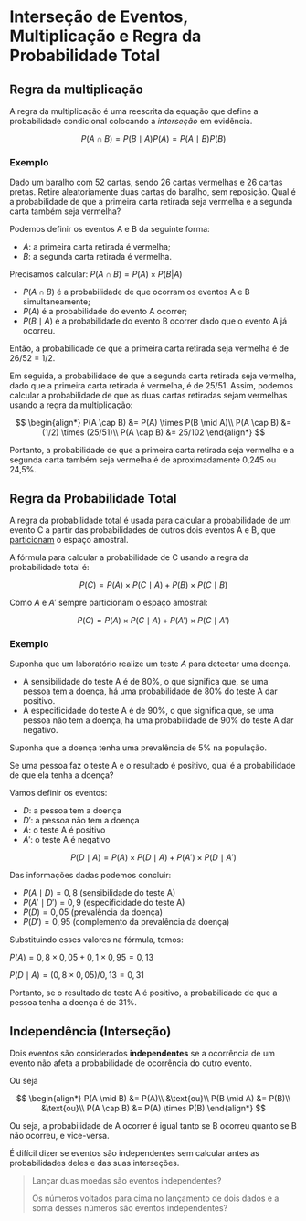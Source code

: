 # Interseção de Eventos, Multiplicação e Regra da Probabilidade Total

## Regra da multiplicação

A regra da multiplicação é uma reescrita da equação que define a probabilidade condicional colocando a _interseção_ em evidência.

$$P(A \cap B) = P(B \mid A) P(A)  = P(A \mid B) P(B)$$

### Exemplo

Dado um baralho com 52 cartas, sendo 26 cartas vermelhas e 26 cartas pretas.
Retire aleatoriamente duas cartas do baralho, sem reposição.
Qual é a probabilidade de que a primeira carta retirada seja vermelha e a segunda carta também seja vermelha?

Podemos definir os eventos A e B da seguinte forma:

- $A$: a primeira carta retirada é vermelha;
- $B$: a segunda carta retirada é vermelha.

Precisamos calcular: $P(A \cap B) = P(A) \times P(B|A)$

- $P(A \cap B)$ é a probabilidade de que ocorram os eventos A e B simultaneamente;
- $P(A)$ é a probabilidade do evento A ocorrer;
- $P(B \mid A)$ é a probabilidade do evento B ocorrer dado que o evento A já ocorreu.

Então, a probabilidade de que a primeira carta retirada seja vermelha é de 26/52 = 1/2.

Em seguida, a probabilidade de que a segunda carta retirada seja vermelha, dado que a primeira carta retirada é vermelha, é de 25/51.
Assim, podemos calcular a probabilidade de que as duas cartas retiradas sejam vermelhas usando a regra da multiplicação:

$$
\begin{align*}
P(A \cap B) &= P(A) \times P(B \mid A)\\
P(A \cap B) &= (1/2) \times (25/51)\\
P(A \cap B) &= 25/102
\end{align*}
$$

Portanto, a probabilidade de que a primeira carta retirada seja vermelha e a segunda carta também seja vermelha é de aproximadamente 0,245 ou 24,5%.

## Regra da Probabilidade Total

A regra da probabilidade total é usada para calcular a probabilidade de um evento C a partir das probabilidades de outros dois eventos A e B, que [particionam](https://pt.wikipedia.org/wiki/Parti%C3%A7%C3%A3o_de_um_conjunto) o espaço amostral.

A fórmula para calcular a probabilidade de C usando a regra da probabilidade total é:

$$P(C) = P(A) \times P(C \mid A) + P(B) \times P(C \mid B)$$

Como $A$ e $A'$ sempre particionam o espaço amostral:

$$P(C) = P(A) \times P(C \mid A) + P(A') \times P(C \mid A')$$

### Exemplo

Suponha que um laboratório realize um teste $A$ para detectar uma doença.

- A sensibilidade do teste A é de 80%, o que significa que, se uma pessoa tem a doença, há uma probabilidade de 80% do teste A dar positivo.
- A especificidade do teste A é de 90%, o que significa que, se uma pessoa não tem a doença, há uma probabilidade de 90% do teste A dar negativo.

Suponha que a doença tenha uma prevalência de 5% na população.

Se uma pessoa faz o teste A e o resultado é positivo, qual é a probabilidade de que ela tenha a doença?

Vamos definir os eventos:

- $D$: a pessoa tem a doença
- $D'$: a pessoa não tem a doença
- $A$: o teste A é positivo
- $A'$: o teste A é negativo

$$P(D \mid A) = P(A) \times P(D \mid A) + P(A') \times P(D \mid A')$$

Das informações dadas podemos concluir:

- $P(A \mid D) = 0,8$ (sensibilidade do teste A)
- $P(A' \mid D') = 0,9$ (especificidade do teste A)
- $P(D) = 0,05$ (prevalência da doença)
- $P(D') = 0,95$ (complemento da prevalência da doença)

Substituindo esses valores na fórmula, temos:

$P(A) = 0,8 \times 0,05 + 0,1 \times 0,95 = 0,13$

$P(D \mid A) = (0,8 \times 0,05) / 0,13 = 0,31$

Portanto, se o resultado do teste A é positivo, a probabilidade de que a pessoa tenha a doença é de 31%.

## Independência (Interseção)

Dois eventos são considerados **independentes** se a ocorrência de um evento não afeta a probabilidade de ocorrência do outro evento.

Ou seja

$$
\begin{align*}
P(A \mid B) &= P(A)\\
&\text{ou}\\
P(B \mid A) &= P(B)\\
&\text{ou}\\
P(A \cap B) &= P(A) \times P(B)
\end{align*}
$$

Ou seja, a probabilidade de A ocorrer é igual tanto se B ocorreu quanto se B não ocorreu, e vice-versa.

É difícil dizer se eventos são independentes sem calcular antes as probabilidades deles e das suas interseções.

> Lançar duas moedas são eventos independentes?
>
> Os números voltados para cima no lançamento de dois dados e a soma desses números são eventos independentes?
